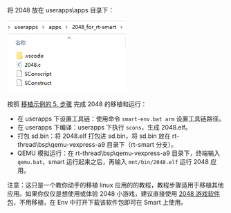 将 2048 放在 userapps\apps 目录下：

![image-20221025101528153](figures/2048-app.png)

按照 [移植示例的 5. 步骤](https://www.rt-thread.org/document/site/#/rt-thread-version/rt-thread-smart/application-note/port-app/port-app) 完成 2048 的移植和运行：

- 在 userapps 下设置工具链：使用命令 `smart-env.bat arm` 设置工具链路径。
- 在 userapps 下编译：userapps 下执行 `scons`，生成 2048.elf。
- 打包 sd.bin：将 2048.elf 打包进 sd.bin，将 sd.bin 放在 rt-thread\bsp\qemu-vexpress-a9 目录下（rt-smart 分支）。
- QEMU 模拟运行：在 rt-thread\bsp\qemu-vexpress-a9 目录下，终端输入 `qemu.bat`，smart 运行起来之后，再输入 `mnt/bin/2048.elf` 运行 2048 应用。

注意：这只是一个教你动手的移植 linux 应用的的教程，教程步骤适用于移植其他应用。如果你仅仅是想使用或体验 2048 小游戏，建议直接使用 [2048 游戏软件包](https://github.com/mysterywolf/c2048)，不用移植，在 Env 中打开下载该软件包即可在 Smart 上使用。







